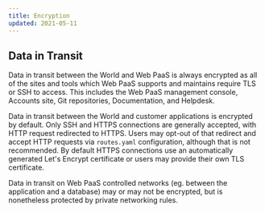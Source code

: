 ```yaml
---
title: Encryption
updated: 2021-05-11
---
```


## Data in Transit

Data in transit between the World and Web PaaS is always encrypted as all of the sites and tools which Web PaaS supports and maintains require TLS or SSH to access. This includes the Web PaaS management console, Accounts site, Git repositories, Documentation, and Helpdesk.

Data in transit between the World and customer applications is encrypted by default.  Only SSH and HTTPS connections are generally accepted, with HTTP request redirected to HTTPS.  Users may opt-out of that redirect and accept HTTP requests via `routes.yaml` configuration, although that is not recommended.  By default HTTPS connections use an automatically generated Let's Encrypt certificate or users may provide their own TLS certificate.

Data in transit on Web PaaS controlled networks (eg. between the application and a database) may or may not be encrypted, but is nonetheless protected by private networking rules.

